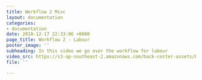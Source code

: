 ```yaml
---
title: Workflow 2 Misc
layout: documentation
categories:
- documentation
date: 2018-12-17 22:33:06 +0000
page_title: Workflow 2 - Labour
poster_image: ''
subheading: In this video we go over the workflow for labour
video_src: https://s3-ap-southeast-2.amazonaws.com/back-coster-assets/bp-training-videos/Workflow+2+Labour.mp4
file: ''

---
```

